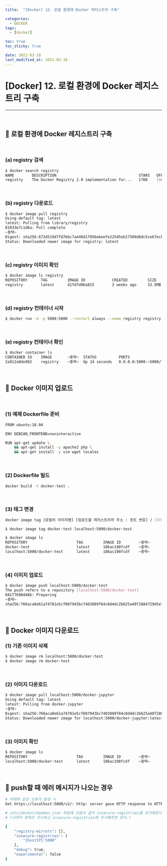 ```yaml
---
title:  "[Docker] 12. 로컬 환경에 Docker 레지스트리 구축" 

categories:
  - DOCKER
tags:
  - [docker]

toc: true
toc_sticky: true

date: 2022-03-18
last_modified_at: 2022-03-18
---
```

# [Docker] 12. 로컬 환경에 Docker 레지스트리 구축
---

<style>
table {
    font-size: 12pt;
}
table th:first-of-type {
    width: 5%;
}
table th:nth-of-type(2) {
    width: 15%;
}
table th:nth-of-type(3) {
    width: 50%;
}
table th:nth-of-type(4) {
    width: 30%;
}
</style>

<br>

## 🔔 로컬 환경에 Docker 레지스트리 구축

<br>

### (a) registry 검색

```bash
$ docker search registry
NAME        DESCRIPTION                                     STARS   OFFICIAL    AUTOMATED
registry    The Docker Registry 2.0 implementation for...   1700    [OK]
```

<br>

### (b) registry 다운로드

```bash
$ docker image pull registry 
Using default tag: latest
latest: Pulling from library/registry 
81033e7c1d6a: Pull complete
~중략~
Digest: sha256:672d519d7fd7bbc7a448d17956ebeefe225d5eb27509d8dc5ce67ecb4a0bce54
Status: Downloaded newer image for registry: latest
```

<br>

### (c) registry 이미지 확인

```bash
$ docker image ls registry
REPOSITORY      TAG         IMAGE ID            CREATED         SIZE
registry        latest      d1fd7d86a825        3 weeks ago     33.5MB
```

<br>

### (d) registry 컨테이너 시작

```bash
$ docker run -d -p 5000:5000 --restart always --name registry registry:2
```

<br>

### (e) registry 컨테이너 확인

```bash
$ docker container ls
CONTAINER ID    IMAGE       ~중략~  STATUS          PORTS                   NAMES
2a912a0de982    registry    ~중략~  Up 14 seconds   0.0.0.0:5000->5000/tcp  registry
```

<br>

## 🔔 Docker 이미지 업로드

<br>

### (1) 예제 Dockerfile 준비

```bash
FROM ubuntu:18.04

ENV DEBIAN_FRONTEND=noninteractive

RUN apt-get update \
	&& apt-get install -y apache2 php \
	&& apt-get install -y vim wget locales
```

<br>

### (2) Dockerfile 빌드

```bash
docker build -t docker-test .
```

<br>

### (3) 태그 변경

```bash
docker image tag [로컬의 이미지명] [업로드할 레지스트리의 주소 : 포트 번호] / [이미지명]
```

```bash
$ docker image tag docker-test localhost:5000/docker-test

$ docker image ls
REPOSITORY                      TAG         IMAGE ID        ~중략~
docker-test                     latest      186ac198fcdf    ~중략~
localhost:5000/docker-test      latest      186ac198fcdf    ~중략~
```

<br>

### (4) 이미지 업로드

```bash
$ docker image push localhost:5000/docker-test
The push refers to a repository [localhost:5000/docker-test]
68177698d48b: Preparing
~중략~
sha256:766aca0e61a74781e5cf087943bc7403089f84c8d4dc2b625a40f2884729d5e7 size: 4283
```

<br>

## 🔔 Docker 이미지 다운로드

### (1) 기존 이미지 삭제

```bash
$ docker image rm localhost:5000/docker-test
$ docker image rm docker-test
```

<br>

### (2) 이미지 다운로드

```bash
$ docker image pull localhost:5000/docker-jupyter
Using default tag: latest
latest: Pulling from docker-jupyter
~중략~
Digest: sha256:766aca0e61a74781e5cf087943bc7403089f84c8d4dc2b625a40f2884729d5e7
Status: Downloaded newer image for localhost:5000/docker-jupyter:latest
```

<br>

### (3) 이미지 확인

```bash
$ docker image ls
REPOSITORY                      TAG         IMAGE ID        ~중략~
localhost:5000/docker-test      latest      186ac198fcdf    ~중략~
```

<br>

## 🔔 push할 때 에러 메시지가 나오는 경우

```bash
# 아래와 같은 오류가 발생 시
Get https://localhost:5000/v2/: http: server gave HTTP response to HTTPS client
```

```bash
# /etc/docker/daemon.json 파일에 다음과 같이 insecure-registries를 추가해준다. 
# (나머지 항목은 무시하고 insecure-registries에 추가해주면 된다.)

{
    "registry-mirrors": [], 
    "insecure-registries": [ 
        "{hostIP}:5000"
    ],
    "debug": true,
    "experimental": false
}
```

<br>